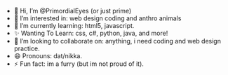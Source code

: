 - 👋 Hi, I’m @PrimordialEyes (or just prime)
- 👀 I’m interested in: web design coding and anthro animals
- 🌱 I’m currently learning: html5, javascript.
- ✨ Wanting To Learn: css, c#, python, java, and more!
- 💞️ I’m looking to collaborate on: anything, i need coding and web design practice.
- 😄 Pronouns: dat/nikka.
- ⚡ Fun fact: im a furry (but im not proud of it).

